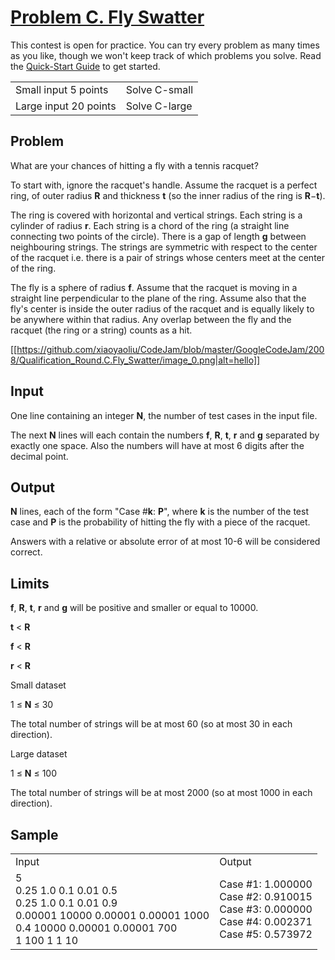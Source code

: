 # [Problem C. Fly Swatter](https://code.google.com/codejam/contest/32013/dashboard#s=p2)

This contest is open for practice. You can try every problem as many times as you like, though we won't keep track of which problems you solve. Read the [Quick-Start Guide](https://code.google.com/codejam/resources/quickstart-guide#gcj) to get started.

<table>
  <tr>
    <td>Small input
5 points</td>
    <td>Solve C-small</td>
  </tr>
  <tr>
    <td>Large input
20 points</td>
    <td>Solve C-large</td>
  </tr>
</table>


## Problem

What are your chances of hitting a fly with a tennis racquet?

To start with, ignore the racquet's handle. Assume the racquet is a perfect ring, of outer radius **R** and thickness **t** (so the inner radius of the ring is **R**−**t**).

The ring is covered with horizontal and vertical strings. Each string is a cylinder of radius **r**. Each string is a chord of the ring (a straight line connecting two points of the circle). There is a gap of length **g** between neighbouring strings. The strings are symmetric with respect to the center of the racquet i.e. there is a pair of strings whose centers meet at the center of the ring.

The fly is a sphere of radius **f**. Assume that the racquet is moving in a straight line perpendicular to the plane of the ring. Assume also that the fly's center is inside the outer radius of the racquet and is equally likely to be anywhere within that radius. Any overlap between the fly and the racquet (the ring or a string) counts as a hit.

[[https://github.com/xiaoyaoliu/CodeJam/blob/master/GoogleCodeJam/2008/Qualification_Round.C.Fly_Swatter/image_0.png|alt=hello]]

## Input

One line containing an integer **N**, the number of test cases in the input file.

The next **N** lines will each contain the numbers **f**, **R**, **t**, **r** and **g** separated by exactly one space. Also the numbers will have at most 6 digits after the decimal point.

## Output

**N** lines, each of the form "Case #**k**: **P**", where **k** is the number of the test case and **P** is the probability of hitting the fly with a piece of the racquet.

Answers with a relative or absolute error of at most 10-6 will be considered correct.

## Limits

**f**, **R**, **t**, **r** and **g** will be positive and smaller or equal to 10000.

**t** < **R**

**f** < **R**

**r** < **R**

Small dataset

1 ≤ **N** ≤ 30

The total number of strings will be at most 60 (so at most 30 in each direction).

Large dataset

1 ≤ **N** ≤ 100

The total number of strings will be at most 2000 (so at most 1000 in each direction).

## Sample

<table>
  <tr>
    <td>
Input </td>
    <td>
Output </td>
  </tr>
  <tr>
    <td>5<br/>
0.25 1.0 0.1 0.01 0.5<br/>
0.25 1.0 0.1 0.01 0.9<br/>
0.00001 10000 0.00001 0.00001 1000<br/>
0.4 10000 0.00001 0.00001 700<br/>
1 100 1 1 10<br/>
</td>
    <td>Case #1: 1.000000<br/>
Case #2: 0.910015<br/>
Case #3: 0.000000<br/>
Case #4: 0.002371<br/>
Case #5: 0.573972<br/>
</td>
  </tr>
</table>
